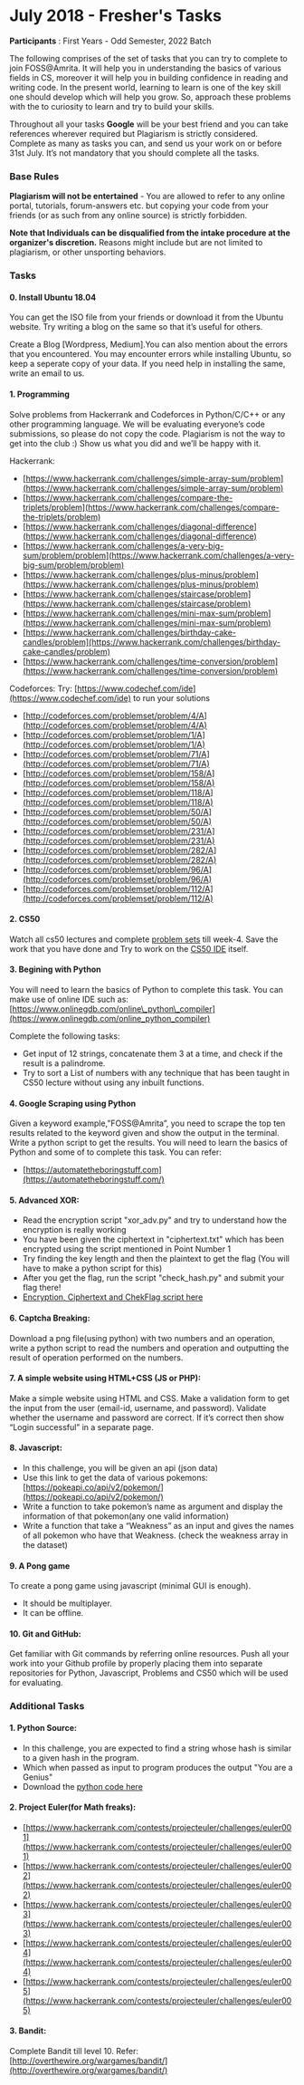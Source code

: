# July 2018 - Fresher's Tasks

**Participants** : First Years - Odd Semester, 2022 Batch

The following comprises of the set of tasks that you can try to complete to join FOSS@Amrita. It will help you in understanding the basics of various fields in CS, moreover it will help you in building confidence in reading and writing code. In the present world, learning to learn is one of the key skill one should develop which will help you grow. So, approach these problems with the to curiosity to learn and try to build your skills.

Throughout all your tasks **Google** will be your best friend and you can take references wherever required but Plagiarism is strictly considered. Complete as many as tasks you can, and send us your work on or before 31st July. It’s not mandatory that you should complete all the tasks.

### Base Rules

**Plagiarism will not be entertained** - You are allowed to refer to any online portal, tutorials, forum-answers etc. but copying your code from your friends \(or as such from any online source\) is strictly forbidden.

**Note that Individuals can be disqualified from the intake procedure at the organizer's discretion.** Reasons might include but are not limited to plagiarism, or other unsporting behaviors.

### Tasks

#### 0. Install Ubuntu 18.04

You can get the ISO file from your friends or download it from the Ubuntu website. Try writing a blog on the same so that it’s useful for others.

Create a Blog \[Wordpress, Medium\].You can also mention about the errors that you encountered. You may encounter errors while installing Ubuntu, so keep a seperate copy of your data. If you need help in installing the same, write an email to us.

#### 1. Programming

Solve problems from Hackerrank and Codeforces in Python/C/C++ or any other programming language. We will be evaluating everyone’s code submissions, so please do not copy the code. Plagiarism is not the way to get into the club :\) Show us what you did and we’ll be happy with it.

Hackerrank:

* [https://www.hackerrank.com/challenges/simple-array-sum/problem](https://www.hackerrank.com/challenges/simple-array-sum/problem)
* [https://www.hackerrank.com/challenges/compare-the-triplets/problem](https://www.hackerrank.com/challenges/compare-the-triplets/problem)
* [https://www.hackerrank.com/challenges/diagonal-difference](https://www.hackerrank.com/challenges/diagonal-difference)
* [https://www.hackerrank.com/challenges/a-very-big-sum/problem/problem](https://www.hackerrank.com/challenges/a-very-big-sum/problem/problem)
* [https://www.hackerrank.com/challenges/plus-minus/problem](https://www.hackerrank.com/challenges/plus-minus/problem)
* [https://www.hackerrank.com/challenges/staircase/problem](https://www.hackerrank.com/challenges/staircase/problem)
* [https://www.hackerrank.com/challenges/mini-max-sum/problem](https://www.hackerrank.com/challenges/mini-max-sum/problem)
* [https://www.hackerrank.com/challenges/birthday-cake-candles/problem](https://www.hackerrank.com/challenges/birthday-cake-candles/problem)
* [https://www.hackerrank.com/challenges/time-conversion/problem](https://www.hackerrank.com/challenges/time-conversion/problem)

Codeforces: Try: [https://www.codechef.com/ide](https://www.codechef.com/ide) to run your solutions

* [http://codeforces.com/problemset/problem/4/A](http://codeforces.com/problemset/problem/4/A)
* [http://codeforces.com/problemset/problem/1/A](http://codeforces.com/problemset/problem/1/A)
* [http://codeforces.com/problemset/problem/71/A](http://codeforces.com/problemset/problem/71/A)
* [http://codeforces.com/problemset/problem/158/A](http://codeforces.com/problemset/problem/158/A)
* [http://codeforces.com/problemset/problem/118/A](http://codeforces.com/problemset/problem/118/A)
* [http://codeforces.com/problemset/problem/50/A](http://codeforces.com/problemset/problem/50/A)
* [http://codeforces.com/problemset/problem/231/A](http://codeforces.com/problemset/problem/231/A)
* [http://codeforces.com/problemset/problem/282/A](http://codeforces.com/problemset/problem/282/A)
* [http://codeforces.com/problemset/problem/96/A](http://codeforces.com/problemset/problem/96/A)
* [http://codeforces.com/problemset/problem/112/A](http://codeforces.com/problemset/problem/112/A)

#### 2. CS50

Watch all cs50 lectures and complete [problem sets](https://docs.google.com/document/d/1JWL3YxBHTPaVITfda4wVuuT9-7xuTdDralVpbtNjVvM/edit#) till week-4. Save the work that you have done and Try to work on the [CS50 IDE](https://docs.google.com/document/d/1JWL3YxBHTPaVITfda4wVuuT9-7xuTdDralVpbtNjVvM/edit#) itself.

#### 3. Begining with Python

You will need to learn the basics of Python to complete this task. You can make use of online IDE such as: [https://www.onlinegdb.com/online\_python\_compiler](https://www.onlinegdb.com/online_python_compiler)

Complete the following tasks:

* Get input of 12 strings, concatenate them 3 at a time, and check if the result is a palindrome.
* Try to sort a List of numbers with any technique that has been taught in CS50 lecture without using any inbuilt functions.

#### 4. Google Scraping using Python

Given a keyword example,”FOSS@Amrita”, you need to scrape the top ten results related to the keyword given and show the output in the terminal. Write a python script to get the results. You will need to learn the basics of Python and some of to complete this task. You can refer:

* [https://automatetheboringstuff.com](https://automatetheboringstuff.com/)

#### 5. Advanced XOR:

* Read the encryption script "xor\_adv.py" and try to understand how the encryption is really working
* You have been given the ciphertext in "ciphertext.txt" which has been encrypted using the script mentioned in Point Number 1
* Try finding the key length and then the plaintext to get the flag \(You will have to make a python script for this\)
* After you get the flag, run the script "check\_hash.py" and submit your flag there!
* [Encryption, Ciphertext and ChekFlag script here](https://drive.google.com/drive/folders/0B_VIn9iHJACxYnhhUGtNSGlfMEE?usp=sharing)

#### 6. Captcha Breaking:

Download a png file\(using python\) with two numbers and an operation, write a python script to read the numbers and operation and outputting the result of operation performed on the numbers.

#### 7. A simple website using HTML+CSS \(JS or PHP\):

Make a simple website using HTML and CSS. Make a validation form to get the input from the user \(email-id, username, and password\). Validate whether the username and password are correct. If it’s correct then show “Login successful” in a separate page.

#### 8. Javascript:

* In this challenge, you will be given an api \(json data\)
* Use this link to get the data of various pokemons: [https://pokeapi.co/api/v2/pokemon/](https://pokeapi.co/api/v2/pokemon/)
* Write a function to take pokemon’s name as argument and display the information of that pokemon\(any one valid information\)
* Write a function that take a “Weakness” as an input and gives the names of all pokemon who have that Weakness. \(check the weakness array in the dataset\)

#### 9. A Pong game

To create a pong game using javascript \(minimal GUI is enough\).

* It should be multiplayer.
* It can be offline.

#### 10. Git and GitHub:

Get familiar with Git commands by referring online resources. Push all your work into your Github profile by properly placing them into separate repositories for Python, Javascript, Problems and CS50 which will be used for evaluating.

### Additional Tasks

#### 1. Python Source:

* In this challenge, you are expected to find a string whose hash is similar to a given hash in the program.
* Which when passed as input to program produces the output "You are a Genius"
* Download the [python code here](https://drive.google.com/file/d/0B3sOPp4yzeLTdHZiazhmNFZ2VEE/view?usp=sharing)

#### 2. Project Euler\(for Math freaks\):

* [https://www.hackerrank.com/contests/projecteuler/challenges/euler001](https://www.hackerrank.com/contests/projecteuler/challenges/euler001)
* [https://www.hackerrank.com/contests/projecteuler/challenges/euler002](https://www.hackerrank.com/contests/projecteuler/challenges/euler002)
* [https://www.hackerrank.com/contests/projecteuler/challenges/euler003](https://www.hackerrank.com/contests/projecteuler/challenges/euler003)
* [https://www.hackerrank.com/contests/projecteuler/challenges/euler004](https://www.hackerrank.com/contests/projecteuler/challenges/euler004)
* [https://www.hackerrank.com/contests/projecteuler/challenges/euler005](https://www.hackerrank.com/contests/projecteuler/challenges/euler005)

#### 3. Bandit:

Complete Bandit till level 10. Refer: [http://overthewire.org/wargames/bandit/](http://overthewire.org/wargames/bandit/)


